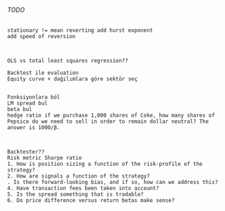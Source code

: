 
###### TODO



	stationary != mean reverting add hurst exponent
	add speed of reversion



	OLS vs total least squares regression??

	Backtest ile evaluation
	Equity curve + dağılımlara göre sektör seç


	Fonksiyonlara böl
	LM spread bul 
	beta bul 
	hedge ratio if we purchase 1,000 shares of Coke, how many shares of Pepsico do we need to sell in order to remain dollar neutral? The answer is 1000/β.



	Backtester??
	Risk metric Sharpe ratio
	1. How is position sizing a function of the risk-profile of the strategy?
	2. How are signals a function of the strategy?
	. Is there forward-looking bias, and if so, how can we address this?
	4. Have transaction fees been taken into account?
	5. Is the spread something that is tradable?
	6. Do price difference versus return betas make sense?

